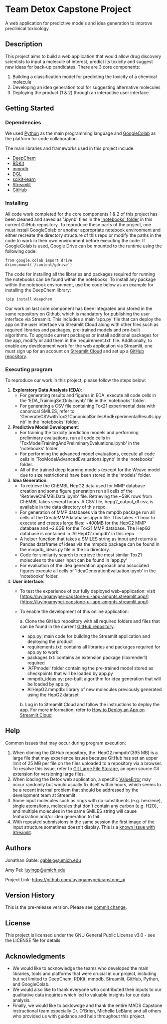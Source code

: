 # Team Detox Capstone Project 

A web application for predictive models and idea generation to improve preclinical toxicology. 

## Description

This project aims to build a web application that would allow drug discovery scientists to input a molecule of interest, predict its toxicity and suggest new ideas for back-up candidates. 
There are 3 core components:
1. Building a classification model for predicting the toxicity of a chemical molecule
2. Developing an idea generation tool for suggesting alternative molecules
3. Deploying the product (1 & 2) through an interactive user interface 

## Getting Started

### Dependencies

We used [Python]( https://www.python.org/) as the main programming language and [GoogleColab](https://colab.research.google.com/) as the platform for code collaboration.

The main libraries and frameworks used in this project include:
* [DeepChem](https://deepchem.io/)
* [RDKit](https://www.rdkit.org/)
* [mmpdb](https://github.com/rdkit/mmpdb)
* [DGL](https://www.dgl.ai/) 
* [scikit-learn](https://scikit-learn.org/stable/)
* [Streamlit](https://streamlit.io/)
* [GitHub](https://github.com/)

### Installing


All code work completed for the core components 1 & 2 of this project has been cleaned and saved as '.ipynb' files in the ['notebooks' folder](https://github.com/luyingamypei/capstone_ui/tree/main/notebooks) in this current GitHub repository. To reproduce these parts of the project, one must install GoogleColab or another appropriate notebook environment and either recreate the directory structure of this repo or modify the paths in the code to work in their own environment before executing the code. If GoogleColab is used, Google Drive can be mounted to the runtime using the following code:
```
from google.colab import drive
drive.mount('/content/gdrive')
```
The code for installing all the libraries and packages required for running the notebooks can be found within the notebooks. To install any package within the notebook environment, use the code below as an example for installing the DeepChem library: 
```
!pip install deepchem
```

Our work on last core component has been integrated and stored in the same repository on Github, which is mandatory for publishing the user interface via Streamlit. This includes a main 'app.py' file that can deploy the app on the user interface via Streamlit Cloud along with other files such as required libraries and packages, pre-trained models and pre-built algorithms. To upgrade current packages or install additional packages for the app, modify or add them in the 'requirement.txt' file. Additionally, to enable any development work for the web application via Streamlit, one must sign up for an account on [Streamlit Cloud](https://streamlit.io/cloud) and set up a [GitHub repository](https://docs.github.com/en/get-started/quickstart/create-a-repo).


### Executing program

To reproduce our work in this project, please follow the steps below:
1. **Exploratory Data Analysis (EDA)**: 
   - For generating results and figures in EDA, execute all code cells in the 'EDA_TrainingSetOnly.ipynb' file in the 'notebooks' folder.
   - For generating a CSV file containing Tox21 experimental data with canonical SMILES, refer to 'GenerateCSVwithTox21CanonicalSmilesAndExperimentalResults.ipynb' in the 'notebooks' folder.  
2. **Predictive Model Development**:
   - For training the toxicity prediction models and performing preliminary evaluations, run all code cells in 'ToxModelTrainingAndPreliminaryEvaluations.ipynb' in the 'notebooks' folder.
   - For performing the advanced model evaluations, execute all code cells in 'ToxModelAdvancedEvaluations.ipynb' in the 'notebooks' folder.
   - All of the trained deep learning models (except for the Weave model due to size restrictions) have been stored in the 'models' folder.
3. **Idea Generation**:
   - To retrieve the ChEMBL HepG2 data used for MMP database creation and some figure generation run all cells of the 'RetrieveChEMBLData.ipynb' file. Retrieving the ~58K rows from ChEMBL takes several hours. A CSV file, hepg2_output_df.csv, is available in the data directory of this repo.
   - For generation of MMP databases via the mmpdb package run all cells of the CreateMMPdatabases.ipynb file. This takes ~1 hour to execute and creates large files: ~400MB for the HepG2 MMP database and ~2.6GB for the Tox21 MMP database. The HepG2 database is contained in 'AllHepG2.mmpdb' in this repo.
   - A helper function that takes a SMILES string as input and returns a Pandas dataframe of ideas via the mmpdb package can be found in the mmpdb_ideas.py file in the lib directory.
   - Code for similarity search to retrieve the most similar Tox21 molecules to the user input can be found in 'app.py'
   - For evaluation of the idea generation approach and associated figures execute all cells of 'IdeaGenerationEvaluation.ipynb' in the 'notebooks' folder.  
4. **User interface**:
   - To test the experience of our fully deployed web-application: visit [https://luyingamypei-capstone-ui-app-amgnts.streamlit.app/](https://luyingamypei-capstone-ui-app-amgnts.streamlit.app/)
   - To enable the development of this online application:
   
      a. Clone the GitHub repository with all required folders and files that can be found in the current [GitHub repository](https://github.com/luyingamypei/capstone_ui).  
      - app.py: main code for building the Streamlit application and deploying the product  
      - requirements.txt: contains all libraries and packages required for app.py to work
      - packages.txt: contains an extension package (libxrender1) required
      - 'AFPmodel' folder containing the pre-trained model stored as checkpoints that will be loaded by app.py
      - mmpdb_ideas.py: pre-built algorithm for idea generation that will be loaded by app.py
      - AllHepG2.mmpdb: library of new molecules previously generated using the HepG2 dataset

      b. Log in to Streamlit Cloud and follow the instructions to deploy the app. For more information, refer to [How to Deploy an App on Streamlit Cloud](https://docs.streamlit.io/streamlit-community-cloud/get-started/deploy-an-app)

## Help

Common issues that may occur during program execution:
1. When cloning the GitHub repository, the 'HepG2.mmpdb'(395 MB) is a large file that may experience issues because GitHub has set an upper limit of 25 MB per file on the files uploaded to a repository via a browser. To resolve this issue, refer to [Git Large File Storage](https://git-lfs.com/), an open source Git extension for versioning large files.
2. When loading the Detox web application, a specific [ValueError](https://discuss.streamlit.io/t/valueerror-setting-an-array-element-with-a-sequence/40272) may occur randomly but would usually fix itself within hours, which seems to be a recent internal problem that should be addressed by the development team at Streamlit.
3. Some input molecules such as rings with no substituents (e.g. benzene), single atoms/ions, molecules that don't contain any carbon (e.g. H2O), and multiple molecules in the same SMILES string will cause featurization and/or idea generation to fail.  
4. With repeated submissions in the same session the first image of the input structure sometimes doesn't display. This is a [known issue with Streamlit](https://github.com/streamlit/streamlit/issues/1294).  

## Authors

Jonathan Gable: gablejo@umich.edu

Amy Pei: luyingp@umich.edu

Project Link: https://github.com/luyingamypei/capstone_ui

## Version History
    
This is the pre-release version. Please see [commit change](https://github.com/luyingamypei/capstone_ui/commits/main).

## License

This project is licensed under the GNU General Public License v3.0 - see the LICENSE file for details

## Acknowledgments


* We would like to acknowledge the teams who developed the main libraries, tools and platforms that were crucial in our project, including but not limited to DeepChem, RDKit, mmpdb, Streamlit, GitHub, Python, and GoogleColab.
* We would also like to thank everyone who contributed their inputs to our qualitative data inquiries which led to valuable insights for our data analysis.
* Finally, we would like to acklowdge and thank the entire MADS Capstone instructional team especially Dr. O'Brien, Michelle LeBlanc and all others who provided us with guidance and help throughout this project.



